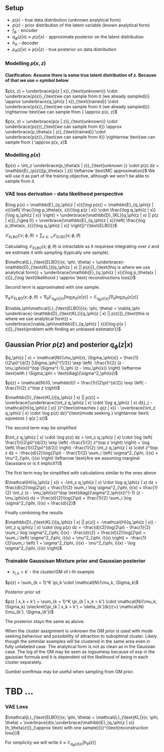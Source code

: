 ## **Setup**
- $p(x)$ - true data distribution (unknown analytical form)
- $p(z)$ - prior distribution of the latent variable (known analytical form)
- $f_\phi$ - encoder
- $q_\phi(z | x) \approx p(z | x)$ - approximate posterior on the latent distribution
- $h_\theta$ - decoder 
- $p_\theta(z | x) \approx p(x | z)$ - true posterior on data distribution

### Modelling $p(x, z)$
#### Clarification: Assume there is some true latent distribution of $z$. Because of that we use $\approx$ symbol below
$p(x, z) = \underbrace{p(z | x)}_{\text{unknown}} \cdot \underbrace{p(x)}_{\text{we can sample from it (we already sampled)}} \approx \underbrace{q_\phi(z | x)}_{\text{trained}} \cdot \underbrace{p(x)}_{\text{we can sample from it (we already sampled)}} \rightarrow \text{we can sample from } \approx p(x, z)$

$p(x, z) = \underbrace{p(x | z)}_{\text{unknown}} \cdot \underbrace{p(z)}_{\text{we can sample from it}} \approx \underbrace{p_\theta(x | z)}_{\text{trained}} \cdot \underbrace{p(z)}_{\text{we can sample from it}} \rightarrow \text{we can sample from } \approx p(x, z)$

### Modelling $p(x)$
$p(x) = \int_z \underbrace{p_\theta(x | z)}_{\text{unknown }} \cdot p(z) dz = \mathbb{E}_{p(z)}[p_\theta(x | z)] \leftarrow \text{MC approximation}$
We will use it as part of the training objective, although we won't be able to sample from it.

### VAE loss derivation - data likelihood perspective
$\log p(x) = \mathbb{E}_{q_\phi(z | x)}[\log p(x)] = \mathbb{E}_{q_\phi(z | x)}\left[ \frac{\log p_\theta(x, z)}{\log p(z | x)} \cdot \frac{\log q_\phi(z | x)}{\log q_\phi(z | x)} \right] = \underbrace{\mathbb{D}_{KL}[q_\phi(z | x) || p(z | x)]}_{\geq 0} + \overbrace{\mathbb{E}_{q_\phi(z | x)}\left[ \frac{\log p_\theta(x, z)}{\log q_\phi(z | x)} \right]}^{\text{ELBO}}$

<!-- $\mathcal{L}_\text{ELBO}(x;\phi, \theta) = \mathbb{E}_{q_\phi(z | x)}[\log p_\theta(x, z) - \log q_\phi(z | x)] \approx \log p_\theta(x, z) - \log q_\phi(z | x)$ -->

$\mathcal{L}_\text{ELBO}(\mathcal{D};\phi, \theta) = \sum_{x \in \mathcal{D}} \mathcal{L}_\text{ELBO}(x;\phi, \theta)$

Calculating $\mathcal{L}_\text{ELBO}(x;\phi, \theta)$ is intractable as it requirese integrating over $z$ and we estimate it with sampling (typically one sample).

$\mathcal{L}_{\text{ELBO}}(x; \phi, \theta) = \underbrace{-\mathbb{D}_{\text{KL}}[q_\phi(z | x) || p(z)]}_{\text{this is where we use analytical form}} + \underbrace{\mathbb{E}_{q_\phi(z | x)}[\log p_\theta(x | z)]}_{\log \text{likelihood } \approx \text{ reconstructions loss}}$

Second term is approximated with one sample.

$\nabla_\theta\mathcal{L}_{\text{ELBO}}(x; \phi, \theta) = \nabla_\theta\mathbb{E}_{q_\phi(z | x)}[\log p_\theta(x | z)] = \mathbb{E}_{q_\phi(z | x)}[\nabla_\theta \log p_\theta(x | z)]$

$\nabla_\phi\mathcal{L}_{\text{ELBO}}(x; \phi, \theta) = \nabla_\phi \underbrace{-\mathbb{D}_{\text{KL}}[q_\phi(z | x) || p(z)]}_{\text{this is where we use analytical form}} + \underbrace{\nabla_\phi\mathbb{E}_{q_\phi(z | x)}[\log p(x | z)]}_{\text{problem with finding an unbiased estimator}}$

## Gaussian Prior $p(z)$ and posterior $q_\phi(z | x)$

$q_\phi(z | x) = \mathcal{N}(\mu_\phi(x), \Sigma_\phi(x)) = \frac{1}{(2\pi)^{d/2} |\Sigma_\phi|^{1/2}} \exp \left( -\frac{1}{2} (z - \mu_\phi(x))^\top \Sigma^{-1}_\phi (z - \mu_\phi(x)) \right) \leftarrow \text{with } \Sigma_\phi = \text{diag}(\sigma^2_\phi(x))$

$p(z) = \mathcal{N}(0, \mathbb{I}) = \frac{1}{(2\pi)^{d/2}} \exp \left( -\frac{1}{2} z^\top z \right)$

$\mathbb{D}_{\text{KL}}[q_\phi(z | x) || p(z)] = \overbrace{\underbrace{\int_z q_\phi(z | x) \cdot \log q_\phi(z | x) dz}_{ -\mathcal{H}(q_\phi(z | x)) }}^{\text{streaches } q(z | x)} - \overbrace{\int_z q_\phi(z | x) \cdot \log p(z) dz}^{\text{mode seeking } \rightarrow \text{ squeezes } q(z | x)}$

The second term may be simplified

$\int_z q_\phi(z | x) \cdot \log p(z) dz = \int_z q_\phi(z | x) \cdot \log \left( \frac{1}{(2\pi)^{d/2}} \exp \left( -\frac{1}{2} z^\top z \right) \right) = \log \left( \frac{1}{(2\pi)^{d/2}} \right) -\frac{1}{2} \int_z q_\phi(z | x) \cdot z^\top z dz = -\frac{d}{2}\log(2\pi) - \frac{1}{2} \sum_i \left( \sigma^2_{\phi, i}(x) + \mu^2_{\phi, i}(x) \right) \leftarrow \text{Are we assuming marginal Gaussians or is it implicit?}$

The first term may be simplified with calculations similar to the ones above

$\mathcal{H}(q_\phi(z | x)) = -\int_z q_\phi(z | x) \cdot \log q_\phi(z | x) dz = \frac{d}{2}\log(2\pi) + \frac{1}{2} \sum_i \log \sigma^2_{\phi, i}(x) + \frac{1}{2} \int_z (z - \mu_\phi(x))^\top \text{diag}(\sigma^2_\phi(x))^{-1} (z - \mu_\phi(x)) dz = \frac{d}{2}\log(2\pi) + \frac{1}{2}  \sum_i \log \sigma^2_{\phi, i}(x) + \frac{d}{2}$

Finally combining the results

$\mathbb{D}_{\text{KL}}[q_\phi(z | x) || p(z)] = -\mathcal{H}(q_\phi(z | x)) - \int_z q_\phi(z | x) \cdot \log p(z) dz = -\frac{d}{2}\log(2\pi) - \frac{1}{2} \sum_i \log \sigma^2_{\phi, i}(x) - \frac{d}{2} + \frac{d}{2}\log(2\pi) + \sum_i \left( \sigma^2_{\phi, i}(x) + \mu^2_{\phi, i}(x) \right) = -\frac{1}{2}\sum_i \left( 1 + \sigma^2_{\phi, i}(x) - \mu^2_{\phi, i}(x) - \log \sigma^2_{\phi, i}(x) \right)$

### Trainable Gaussisan Mixture prior and Gaussian posterior
* $x_{i, k} = k'$ - the cluster/GM of $i$-th example

$p(z) = \sum_{k = 1}^K \pi_k \cdot \mathcal{N}(\mu_k, \Sigma_k)$

Posterior prior xd

$p(z | x_k = k') = \sum_{k = 1}^K \pi_{k | x_k = k'} \cdot \mathcal{N}(\mu_k, \Sigma_k) \stackrel{\pi_{k | x_k = k'} = \delta_{k'}(k)}{=} \mathcal{N}(\mu_{k'}, \Sigma_{k'})$

The posterior stays the same as above.

When the cluster assignment is unknown the GM prior is used with mode seeking behaviour and possibililty of attraction to suboptimal cluster. Likely though the simmilar examples will be clustered in the same area even in fully unlabeled case. The analytical form is not as clean as in the Gaussian case. The log of the GM may be seen as logsumexp because of exp in the gaussian formula and it is dependent od the likelihood of being in each cluster separately.

Gumbel somftmax may be useful when sampling from GM prior.

<!-- One could do $\pi$ weighted sampling from GM and get logsumexp in the logs  -->

# **TBD** ...
<!-- ### Non-factorized prior & posterior
... -->

### VAE Loss

$\mathcal{L}_{\text{ELBO}}(x; \phi, \theta) = \mathcal{L}_{\text{KL}}(x; \phi, \theta) + \overbrace{d(x,\underbrace{\mathbb{E}_{q_\phi(z | x)}[h_\theta(z)]}_{\approx \text{ with one sample}})}^{\text{reconstruction loss}}$

For simplicity we will write $\hat{x} \approx \mathbb{E}_{q_\phi(z | x)}[h_\theta(z)]$